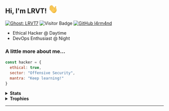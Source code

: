 ## Hi, I'm LRVT! <img src="https://raw.githubusercontent.com/l4rm4nd/l4rm4nd/main/wave.gif" width="30">

[![Ghost: LRVT7](https://img.shields.io/badge/Ghost--Blog-Visit-red)](https://blog.lrvt.de)
![Visitor Badge](https://visitor-badge.laobi.icu/badge?page_id=l4rm4nd.l4rm4nd)
[![GitHub l4rm4nd](https://img.shields.io/github/followers/l4rm4nd?label=follow&style=social)](https://github.com/l4rm4nd)

<p>
  <ul>
    <li>Ethical Hacker @ Daytime</li>
    <li>DevOps Enthusiast @ Night</li>
    </ul>
</p>

### A little more about me...  

```javascript
const hacker = {
  ethical: true,
  sector: "Offensive Security",
  mantra: "Keep learning!"
}
```

<details>
  <summary><b>Stats</b></summary>

![Github Stats](https://github-readme-stats.vercel.app/api?username=l4rm4nd&count_private=true&show_icons=true&include_all_commits=true&theme=dark)
![Top Langs](https://github-readme-stats.vercel.app/api/top-langs/?username=l4rm4nd&hide=TeX&layout=compact&theme=dark)

</details>



<details>
  <summary><b>Trophies</b></summary>

![trophy](https://github-profile-trophy.vercel.app/?username=l4rm4nd&no-bg=true&no-frame=true&theme=darkhub&row=1&column=10)

</details>


---
